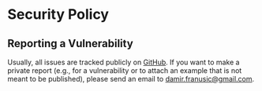# Security Policy

## Reporting a Vulnerability

Usually, all issues are tracked publicly on [GitHub](https://github.com/link-mink/mink-core/issues). If you want to make a private 
report (e.g., for a vulnerability or to attach an example that is not meant to be published), please send an email 
to <damir.franusic@gmail.com>.
